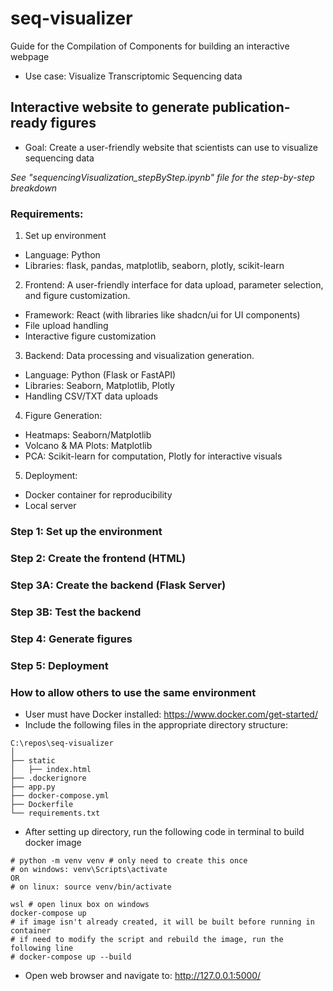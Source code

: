 # seq-visualizer
Guide for the Compilation of Components for building an interactive webpage 

- Use case: Visualize Transcriptomic Sequencing data

## Interactive website to generate publication-ready figures

- Goal: Create a user-friendly website that scientists can use to visualize sequencing data

*See "sequencingVisualization_stepByStep.ipynb" file for the step-by-step breakdown*

### Requirements:
1. Set up environment
- Language: Python
- Libraries: flask, pandas, matplotlib, seaborn, plotly, scikit-learn
2. Frontend: A user-friendly interface for data upload, parameter selection, and figure customization.
- Framework: React (with libraries like shadcn/ui for UI components)
- File upload handling
- Interactive figure customization
3. Backend: Data processing and visualization generation.
- Language: Python (Flask or FastAPI)
- Libraries: Seaborn, Matplotlib, Plotly
- Handling CSV/TXT data uploads
4. Figure Generation:
- Heatmaps: Seaborn/Matplotlib
- Volcano & MA Plots: Matplotlib
- PCA: Scikit-learn for computation, Plotly for interactive visuals
5. Deployment:
- Docker container for reproducibility
- Local server

### Step 1: Set up the environment
### Step 2: Create the frontend (HTML)
### Step 3A: Create the backend (Flask Server)
### Step 3B: Test the backend
### Step 4: Generate figures
### Step 5: Deployment

### How to allow others to use the same environment
- User must have Docker installed: https://www.docker.com/get-started/
- Include the following files in the appropriate directory structure:
```
C:\repos\seq-visualizer
│
├── static
│   ├── index.html
├── .dockerignore
├── app.py
├── docker-compose.yml
├── Dockerfile
└── requirements.txt
```
- After setting up directory, run the following code in terminal to build docker image
```
# python -m venv venv # only need to create this once
# on windows: venv\Scripts\activate 
OR
# on linux: source venv/bin/activate

wsl # open linux box on windows
docker-compose up
# if image isn't already created, it will be built before running in container
# if need to modify the script and rebuild the image, run the following line
# docker-compose up --build
```
- Open web browser and navigate to: http://127.0.0.1:5000/
